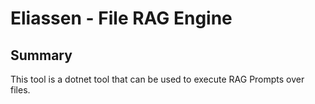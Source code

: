 ﻿# Eliassen - File RAG Engine

## Summary

This tool is a dotnet tool that can be used to execute RAG Prompts over files.
